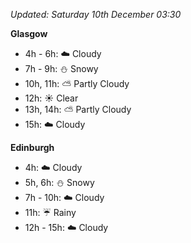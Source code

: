 *Updated: Saturday 10th December 03:30*

**Glasgow**

* 4h - 6h: :cloud: Cloudy
* 7h - 9h: :snowman: Snowy
* 10h, 11h: :partly_sunny: Partly Cloudy
* 12h: :sunny: Clear
* 13h, 14h: :partly_sunny: Partly Cloudy
* 15h: :cloud: Cloudy

**Edinburgh**

* 4h: :cloud: Cloudy
* 5h, 6h: :snowman: Snowy
* 7h - 10h: :cloud: Cloudy
* 11h: :umbrella: Rainy
* 12h - 15h: :cloud: Cloudy
